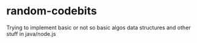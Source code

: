 # random-codebits
Trying to implement basic or not so basic algos data structures and other stuff in java/node.js
